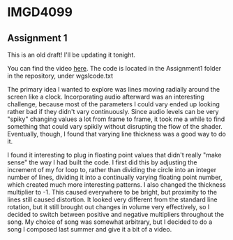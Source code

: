# IMGD4099
 
## Assignment 1

This is an old draft! I'll be updating it tonight.

You can find the video [here](https://youtu.be/MR4XaC_MEC8). The code is located in the Assignment1 folder in the repository, under wgslcode.txt

The primary idea I wanted to explore was lines moving radially around the screen like a clock. Incorporating audio afterward was an interesting challenge, because most of the parameters I could vary ended up looking rather bad if they didn't vary continuously. Since audio levels can be very "spiky" changing values a lot from frame to frame, it took me a while to find something that could vary spikily without disrupting the flow of the shader. Eventually, though, I found that varying line thickness was a good way to do it.

I found it interesting to plug in floating point values that didn't really "make sense" the way I had built the code. I first did this by adjusting the increment of my for loop to, rather than dividing the circle into an integer number of lines, dividing it into a continually varying floating point number, which created much more interesting patterns. I also changed the thickness multiplier to -1. This caused everywhere to be bright, but proximity to the lines still caused distortion. It looked very different from the standard line rotation, but it still brought out changes in volume very effectively, so I decided to switch between positive and negative multipliers throughout the song. My choice of song was somewhat arbitrary, but I decided to do a song I composed last summer and give it a bit of a video.

